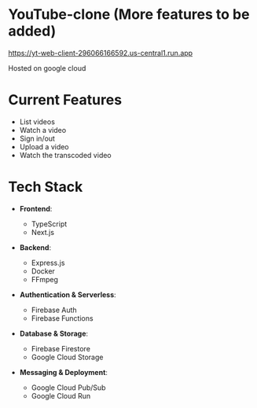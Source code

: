 # YouTube-clone (More features to be added)

https://yt-web-client-296066166592.us-central1.run.app

Hosted on google cloud

# Current Features
- List videos  
- Watch a video  
- Sign in/out  
- Upload a video  
- Watch the transcoded video  

# Tech Stack
- **Frontend**:  
  - TypeScript  
  - Next.js  

- **Backend**:  
  - Express.js  
  - Docker  
  - FFmpeg  

- **Authentication & Serverless**:  
  - Firebase Auth  
  - Firebase Functions  

- **Database & Storage**:  
  - Firebase Firestore  
  - Google Cloud Storage  

- **Messaging & Deployment**:  
  - Google Cloud Pub/Sub  
  - Google Cloud Run  
